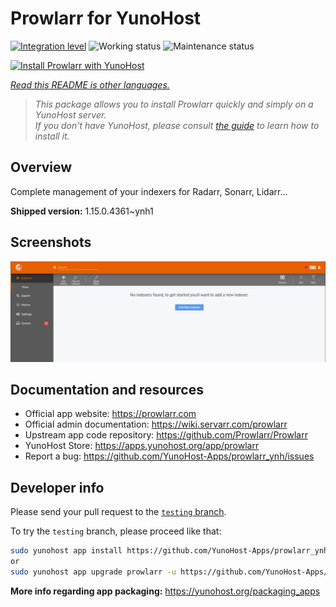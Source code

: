 <!--
N.B.: This README was automatically generated by <https://github.com/YunoHost/apps/tree/master/tools/readme_generator>
It shall NOT be edited by hand.
-->

# Prowlarr for YunoHost

[![Integration level](https://dash.yunohost.org/integration/prowlarr.svg)](https://dash.yunohost.org/appci/app/prowlarr) ![Working status](https://ci-apps.yunohost.org/ci/badges/prowlarr.status.svg) ![Maintenance status](https://ci-apps.yunohost.org/ci/badges/prowlarr.maintain.svg)

[![Install Prowlarr with YunoHost](https://install-app.yunohost.org/install-with-yunohost.svg)](https://install-app.yunohost.org/?app=prowlarr)

*[Read this README is other languages.](./ALL_README.md)*

> *This package allows you to install Prowlarr quickly and simply on a YunoHost server.*  
> *If you don't have YunoHost, please consult [the guide](https://yunohost.org/install) to learn how to install it.*

## Overview

Complete management of your indexers for Radarr, Sonarr, Lidarr...

**Shipped version:** 1.15.0.4361~ynh1

## Screenshots

![Screenshot of Prowlarr](./doc/screenshots/screenshot.jpg)

## Documentation and resources

- Official app website: <https://prowlarr.com>
- Official admin documentation: <https://wiki.servarr.com/prowlarr>
- Upstream app code repository: <https://github.com/Prowlarr/Prowlarr>
- YunoHost Store: <https://apps.yunohost.org/app/prowlarr>
- Report a bug: <https://github.com/YunoHost-Apps/prowlarr_ynh/issues>

## Developer info

Please send your pull request to the [`testing` branch](https://github.com/YunoHost-Apps/prowlarr_ynh/tree/testing).

To try the `testing` branch, please proceed like that:

```bash
sudo yunohost app install https://github.com/YunoHost-Apps/prowlarr_ynh/tree/testing --debug
or
sudo yunohost app upgrade prowlarr -u https://github.com/YunoHost-Apps/prowlarr_ynh/tree/testing --debug
```

**More info regarding app packaging:** <https://yunohost.org/packaging_apps>
